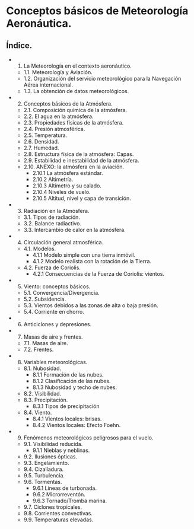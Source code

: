 
# Conceptos básicos de Meteorología Aeronáutica.

## Índice.

- 1. La Meteorología en el contexto aeronáutico.
	- 1.1. Meteorología y Aviación.
	- 1.2. Organización del servicio meteorológico para la Navegación Aérea internacional.
	- 1.3. La obtención de datos meteorológicos.
- 2. Conceptos básicos de la Atmósfera.
	- 2.1. Composición química de la atmósfera.
	- 2.2. El agua en la atmósfera.
	- 2.3. Propiedades físicas de la atmósfera.
	- 2.4. Presión atmosférica.
	- 2.5. Temperatura.
	- 2.6. Densidad.
	- 2.7. Humedad.
	- 2.8. Estructura física de la atmósfera: Capas.
	- 2.9. Estabilidad e inestabilidad de la atmósfera.
	- 2.10. ANEXO: la atmósfera en la aviación.
		- 2.10.1 La atmósfera estándar.
		- 2.10.2 Altimetría.
		- 2.10.3 Altímetro y su calado.
		- 2.10.4 Niveles de vuelo.
		- 2.10.5 Altitud, nivel y capa de transición.
- 3. Radiación en la Atmósfera.
	- 3.1. Tipos de radiación.
	- 3.2. Balance radiactivo.
	- 3.3. Intercambio de calor en la atmósfera.
- 4. Circulación general atmosférica.
	- 4.1. Modelos.
		- 4.1.1 Modelo simple con una tierra inmóvil.
		- 4.1.2 Modelo realista con la rotación de la Tierra.
	- 4.2. Fuerza de Coriolis.
		- 4.2.1 Consecuencias de la Fuerza de Coriolis: vientos.
- 5. Viento: conceptos básicos.
	- 5.1. Convergencia/Divergencia.
	- 5.2. Subsidencia. 
	- 5.3. Vientos debidos a las zonas de alta o baja presión.
	- 5.4. Corriente en chorro.
- 6. Anticiclones y depresiones.
- 7. Masas de aire y frentes.
	- 7.1. Masas de aire.
	- 7.2. Frentes.
- 8. Variables meteorológicas.
	- 8.1. Nubosidad.
		- 8.1.1 Formación de las nubes.
		- 8.1.2 Clasificación de las nubes.
		- 8.1.3 Nubosidad y techo de nubes.
	- 8.2. Visibilidad.
	- 8.3. Precipitación.
		- 8.3.1 Tipos de precipitación
	- 8.4. Viento.
		- 8.4.1 Vientos locales: brisas.
		- 8.4.2 Vientos locales: Efecto Foehn.
- 9. Fenómenos meteorológicos peligrosos para el vuelo.
	- 9.1. Visibilidad reducida.
		-  9.1.1 Nieblas y neblinas.
	-  9.2. Ilusiones ópticas.
	- 9.3. Engelamiento.
	- 9.4. Cizalladura.
	- 9.5. Turbulencia.
	- 9.6. Tormentas.
		- 9.6.1 Líneas de turbonada.
		- 9.6.2 Microrreventón.
		- 9.6.3 Tornado/Tromba marina.
	- 9.7. Ciclones tropicales.
	- 9.8. Corrientes convectivas.
	- 9.9. Temperaturas elevadas.
